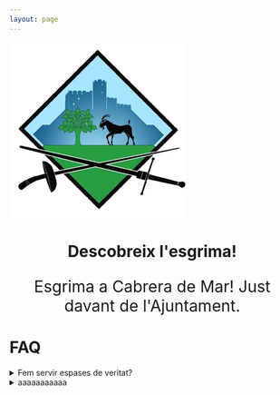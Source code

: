 ```yaml
---
layout: page
---
```


![logo](assets\img\esgrima_burriac.png)

<h1 style="text-align: center;"> Descobreix l'esgrima!</h1>
<p style="font-size:2em;text-align:center;">Esgrima a Cabrera de Mar! Just davant de l'Ajuntament.</p>

# FAQ
<details>
  <summary>Fem servir espases de veritat?</summary>
  <p style="font-size:1.5em;">No! Les armes amb les que entrenem no es consideren armes blanques. No tallen i no fan mal (a noser que colpegis molt fort!). De fet, estan dissenyades per a no fer mal.</p>
</details>

<details>
  <summary >aaaaaaaaaaa</summary>
  <p style="font-size:1.5em;">No! Les armes amb les que entrenem no es consideren armes blanques. No tallen i no fan mal (a noser que colpegis molt fort!). De fet, estan dissenyades per a no fer mal.</p>
</details